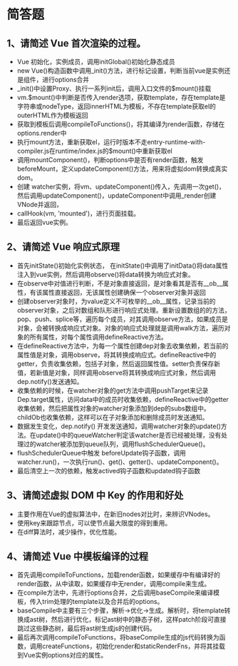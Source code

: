 # 简答题

## 1、请简述 Vue 首次渲染的过程。

- Vue 初始化，实例成员，调用initGlobal()初始化静态成员
- new Vue()构造函数中调用_init()方法，进行标记设置，判断当前vue是实例还是组件，进行options合并
- _init()中设置Proxy、执行一系列init后，调用入口文件的$mount()挂载
- vm.$mount()中判断是否传入render选项，获取template，存在template是字符串或nodeType，返回innerHTML为模板，不存在template获取el的outerHTML作为模板返回
- 获取到模板后调用compileToFunctions()，将其编译为render函数，存储在options.render中
- 执行mount方法，重新获取el，运行时版本不走entry-runtime-with-compiler.js在runtime/index.js的$mount()中重新获取el
- 调用mountComponent()，判断options中是否有render函数，触发beforeMount，定义updateComponent()方法，用来将虚拟dom转换成真实dom。
- 创建 watcher实例，将vm、updateComponent()传入，先调用一次get()，然后调用updateComponent()，updateComponent中调用_render创建VNode并返回，
- callHook(vm, 'mounted')，进行页面挂载。
- 最后返回vue实例。

## 2、请简述 Vue 响应式原理
- 首先initState()初始化实例状态， 在initState()中调用了initData()将data属性注入到vue实例，然后调用observe()将data转换为响应式对象。
- 在observe中对值进行判断，不是对象直接返回，是对象看其是否有__ob__属性，有该属性直接返回，无该属性创建确保一个observer对象并返回
- 创建observer对象时，为value定义不可枚举的__ob__属性，记录当前的observer对象，之后对数组和队形进行响应式处理。重新设置数组的的方法，pop、push、splice等，遍历每个成员，对其调用observe方法，如果成员是对象，会被转换成响应式对象。对象的响应式处理就是调用walk方法，遍历对象的所有属性，对每个属性调用defineReactive方法。
- 在defineReactive方法中，为每一个属性创建dep对象去收集依赖，若当前的属性值是对象，调用observe，将其转换成响应式。defineReactive中的getter，负责收集依赖，包括子对象，然后返回属性值。setter负责保存新值，若新值是对象，同样调用observe将其转换成响应式对象，然后调用dep.notify()发送通知。
- 收集依赖的时候，在watcher对象的get方法中调用pushTarget来记录Dep.target属性，访问data中的成员时收集依赖，defineReactive中的getter收集依赖，然后把属性对象的watcher对象添加到dep的subs数组中。childOb也收集依赖，这样可以在子对象添加和删除成员时发送通知。
- 数据发生变化，dep.notify() 开发发送通知，调用watcher对象的update()方法。在update()中的queueWatcher判定该watcher是否已经被处理，没有处理过的watcher被添加到queue队列，调用flushSchedulerQueue()。
- flushSchedulerQueue中触发 beforeUpdate钩子函数，调用watcher.run()，一次执行run()、get()、getter()、updateComponent()。
- 最后清空上一次的依赖，触发actived钩子函数和updated钩子函数


## 3、请简述虚拟 DOM 中 Key 的作用和好处
- 主要作用在Vue的虚拟算法中，在新旧nodes对比时，来辨识VNodes。
- 使用key来跟踪节点，可以使节点最大限度的得到重用。
- 在diff算法时，减少操作，优化性能。

## 4、请简述 Vue 中模板编译的过程
- 首先调用compileToFunctions，加载render函数，如果缓存中有编译好的render函数，从中读取，如果缓存中无render，调用compile来生成。
- 在compile方法中，先进行options合并，之后调用baseCompile来编译模板，传入trim处理的template以及合并后的options。
- baseCompile中主要有三个步骤，解析->优化->生成。解析时，将template转换成ast树，然后进行优化，标记ast树中的静态子树，这样patch阶段可直接跳过这些静态树，最后将ast树生成js的创建代码。
- 最后再次调用compileToFunctions，将baseCompile生成的js代码转换为函数，调用createFunctions，初始化render和staticRenderFns，并将其挂载到Vue实例options对应的属性。
